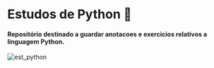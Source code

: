 # Estudos  de  Python :snake:

#### Repositório destinado a guardar  anotacoes e exercicios relativos a linguagem Python.
![est_python](https://user-images.githubusercontent.com/93268955/158077716-18443203-a8d4-4edc-b3ff-8e72751832cf.jpg)


##
